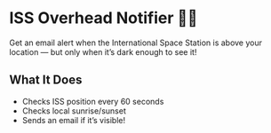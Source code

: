 # ISS Overhead Notifier 🌌🚀

Get an email alert when the International Space Station is above your location — but only when it’s dark enough to see it!

## What It Does

- Checks ISS position every 60 seconds
- Checks local sunrise/sunset
- Sends an email if it’s visible!
